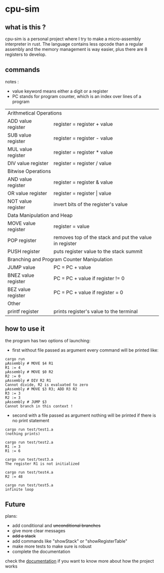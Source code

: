 # cpu-sim

## what is this ?

cpu-sim is a personal project where I try to make a micro-assembly interpreter in rust.
The language contains less opcode than a regular assembly and the memory management is way easier, plus there are 8
registers to develop.

## commands

notes : 
- value keyword means either a digit or a register
- PC stands for program counter, which is an index over lines of a program

<table>

<tr>
<td colspan="2">Arithmetical Operations</td>
</tr>
<tr>
<td>ADD value register</td>
<td>register = register + value</td>
</tr>
<tr>
<td>SUB value register</td>
<td>register = register - value</td>
</tr>
<tr>
<td>MUL value register</td>
<td>register = register * value</td>
</tr>
<tr>
<td>DIV value register</td>
<td>register = register / value</td>
</tr>

<tr>
<td colspan="2">Bitwise Operations</td>
</tr>


<tr>
<td>AND value register</td>
<td>register = register & value</td>
</tr>
<tr>
<td>OR value register</td>
<td>register = register | value</td>
</tr>
<tr>
<td>NOT value register</td>
<td>invert bits of the register's value</td>
</tr>

<tr>
<td colspan="2">Data Manipulation and Heap</td>
</tr>
<tr>
<td>MOVE value register</td>
<td>register = value</td>
</tr>
<tr>
<td> POP register </td>
<td> removes top of the stack and put the value in register </td>
</tr>
<tr>
<td> PUSH register </td>
<td> puts register value to the stack summit </td>
</tr>

<tr>
<td colspan="2">Branching and Program Counter Manipulation</td>
</tr>
<tr>
<td>JUMP value</td>
<td>PC = PC + value</td>
</tr>
<tr>
<td>BNEZ value register</td>
<td>PC = PC + value if register != 0</td>
</tr>
<tr>
<td>BEZ value register</td>
<td>PC = PC + value if register = 0</td>
</tr>

<tr>
<td colspan="2">Other</td>
</tr>
<tr>
<td>printf register</td>
<td>prints register's value to the terminal</td>
</tr>
</table>

## how to use it

the program has two options of launching:

- first without file passed as argument every command will be printed like:
```
cargo run
μAssembly # MOVE $4 R1
R1 := 4
μAssembly # MOVE $0 R2
R2 := 0
μAssembly # DIV R2 R1
Cannot divide, R2 is evaluated to zero
μAssembly # MOVE $3 R3; ADD R3 R2
R3 := 3
R2 := 3
μAssembly # JUMP $3
Cannot branch in this context !
```

- second with a file passed as argument nothing will be printed if there is no print statement
```
cargo run test/test1.a
(nothing prints)

cargo run test/test2.a
R1 := 3
R1 := 6

cargo run test/test3.a
The register R1 is not initialized

cargo run test/test4.a
R2 := 48

cargo run test/test5.a
infinite loop
```

## Future
plans:
- add conditional and ~~unconditional branches~~
- give more clear messages
- ~~add a stack~~
- add commands like "showStack" or "showRegisterTable"
- make more tests to make sure is robust
- complete the documentation

check the [documentation](docs/doc.md) if you want to know more about how the project works